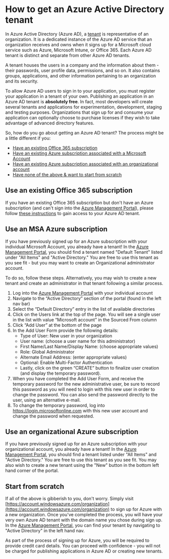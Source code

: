 <properties
	pageTitle="How to get an Azure AD tenant | Microsoft Azure"
	description="How to get an Azure Active Directory tenant for registering and building applications."
	services="active-directory"
	documentationCenter=""
	authors="dstrockis"
	manager="terrylan"
	editor=""/>

<tags
	ms.service="active-directory"
	ms.workload="identity"
	ms.tgt_pltfrm="na"
	ms.devlang="na"
	ms.topic="article"
	ms.date="04/28/2015"
	ms.author="dastrock"/>

# How to get an Azure Active Directory tenant

In Azure Active Directory (Azure AD), a [tenant](https://msdn.microsoft.com/library/azure/jj573650.aspx#BKMK_WhatIsAnAzureADTenant) is representative of an organization.  It is a dedicated instance of the Azure AD service that an organization receives and owns when it signs up for a Microsoft cloud service such as Azure, Microsoft Intune, or Office 365.  Each Azure AD tenant is distinct and separate from other Azure AD tenants.  

A tenant houses the users in a company and the information about them - their passwords, user profile data, permissions, and so on.  It also contains groups, applications, and other information pertaining to an organization and its security.

To allow Azure AD users to sign in to your application, you must register your application in a tenant of your own.  Publishing an application in an Azure AD tenant is **absolutely free**.  In fact, most developers will create several tenants and applications for experimentation, development, staging and testing purposes.  Organizations that sign up for and consume your application can optionally choose to purchase licenses if they wish to take advantage of advanced directory features.

So, how do you go about getting an Azure AD tenant?  The process might be a little different if you:

- [Have an existing Office 365 subscription](#use-an-existing-office-365-subscription)
- [Have an existing Azure subscription associated with a Microsoft Account](#use-an-msa-azure-subscription)
- [Have an existing Azure subscription associated with an organizational account](#use-an-organizational-azure-subscription)
- [Have none of the above & want to start from scratch](#start-from-scratch)

## Use an existing Office 365 subscription
If you have an existing Office 365 subscription but don't have an Azure subscription (and can't sign into the [Azure Management Portal](https://manage.windowsazure.com)), please follow [these instructions](https://technet.microsoft.com/library/dn832618.aspx) to gain access to your Azure AD tenant.

## Use an MSA Azure subscription
If you have previously signed up for an Azure subscription with your individual Microsoft Account, you already have a tenant!  In the [Azure Management Portal](https://manage.windowsazure.com), you should find a tenant named "Default Tenant" listed under "All Items" and "Active Directory."  You are free to use this tenant as you see fit - but you may want to create an Organizational administrator account.

To do so, follow these steps.  Alternatively, you may wish to create a new tenant and create an administrator in that tenant following a similar process.

1.	Log into the [Azure Management Portal](https://manage.windowsazure.com) with your individual account
2.	Navigate to the “Active Directory” section of the portal (found in the left nav bar)
3.	Select the “Default Directory” entry in the list of available directories
4.	Click on the Users link at the top of the page.  You will see a single user in the list with value “Microsoft account” in the Sourced From column
5.	Click “Add User” at the bottom of the page
6.	In the Add User Form provide the following details:
    - Type of User: New user in your organization
    - User name: (choose a user name for this administrator)
    - First Name/Last Name/Display Name: (choose appropriate values)
    - Role: Global Administrator
    - Alternate Email Address: (enter appropriate values)
    - Optional: Enable Multi-Factor Authentication
    - Lastly, click on the green “CREATE” button to finalize user creation (and display the temporary password).
7.	When you have completed the Add User Form, and receive the temporary password for the new administrative user, be sure to record this password as you will need to login with this new user in order to change the password. You can also send the password directly to the user, using an alternative e-mail.
8.	To change the temporary password, log into https://login.microsoftonline.com with this new user account and change the password when requested.


## Use an organizational Azure subscription
If you have previously signed up for an Azure subscription with your organizational account, you already have a tenant!  In the [Azure Management Portal](https://manage.windowsazure.com), you should find a tenant listed under "All Items" and "Active Directory."  You are free to use this tenant as you see fit.  You may also wish to create a new tenant using the "New" button in the bottom left hand corner of the portal.


## Start from scratch
If all of the above is gibberish to you, don't worry.  Simply visit [https://account.windowsazure.com/organization](https://account.windowsazure.com/organization) to sign up for Azure with a new organization.  Once you've completed the process, you will have your very own Azure AD tenant with the domain name you chose during sign up.  In the [Azure Management Portal](https://manage.windowsazure.com), you can find your tenant by navigating to "Active Directory" in the left hand nav.

As part of the process of signing up for Azure, you will be required to provide credit card details.  You can proceed with confidence - you will not be charged for publishing applications in Azure AD or creating new tenants.
 

<!---HONumber=62-->